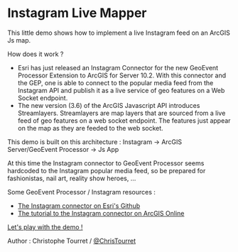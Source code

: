 Instagram Live Mapper
=====================

This little demo shows how to implement a live Instagram feed on an ArcGIS Js map.

How does it work ?

- Esri has just released an Instagram Connector for the new GeoEvent Processor Extension to ArcGIS for Server 10.2. With this connector and the GEP, one is able to connect to the popular media feed from the Instagram API and publish it as a live service of geo features on a Web Socket endpoint.
- The new version (3.6) of the ArcGIS Javascript API introduces Streamlayers. Streamlayers are map layers that are sourced from a live feed of geo features on a web socket endpoint. The features just appear on the map as they are feeded to the web socket.

This demo is built on this architecture : Instagram -> ArcGIS Server/GeoEvent Processor -> Js App

At this time the Instagram connector to GeoEvent Processor seems hardcoded to the Instagram popular media feed, so be prepared for fashionistas, nail art, reality show heroes, ...

Some GeoEvent Processor / Instagram resources :
- <a href="https://github.com/Esri/instagram-for-geoevent">The Instagram connector on Esri's Github</a>
- <a href="http://www.arcgis.com/home/item.html?id=4e33fdcd50f8493286973d412c6c73ba">The tutorial to the Instagram connector on ArcGIS Online</a>

<a href="http://esrifrance.github.io/Instamap/">Let's play with the demo !</a>

Author : Christophe Tourret / <a href="http://twitter.com/ChrisTourret">@ChrisTourret</a>